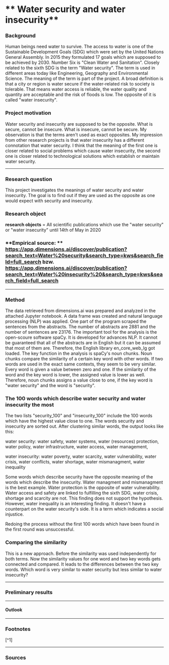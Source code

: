 # ** Water security and water insecurity**

### Background

Human beings need water to survive. The access to water is one of the Sustainable Development Goals (SDG) which were set by the United Nations General Assembly. In 2015 they formulated 17 goals which are supposed to be achieved by 2030. Number Six is "Clean Water and Sanitation". Closely related to the sixth SDG is the term "Water security". The term is used in different areas today like Engineering, Geography and Environmental Science. The meaning of the term is part of the project. A broad definition is that a city or region is water secure if the water-related risk to society is tolerable. That means water access is reliable, the water quality and quantity are acceptable and the risk of floods is low. The opposite of it is called "water insecurity". 

### **Project motivation**

Water security and insecurity are supposed to be the opposite. What is secure, cannot be insecure. What is insecure, cannot be secure. My observation is that the terms aren't used as exact opposites. My impression from other research projects is that water insecurity has a different connotation that water security. I think that the meaning of the first one is closer related to social problems which cause water insecurity, the second one is closer related to technological solutions which establish or maintain water security. 

----

### **Research question**

This project investigates the meanings of water security and water insecurity. The goal is to find out if they are used as the opposite as one would expect with security and insecurity.


### **Research object**

**research objects** = All scientific publications which use the "water security" or "water insecurity" until 14th of May in 2020

### **Empirical source: ** https://app.dimensions.ai/discover/publication?search_text=Water%20security&search_type=kws&search_field=full_search bzw. https://app.dimensions.ai/discover/publication?search_text=Water%20insecurity%20&search_type=kws&search_field=full_search


---

### **Method**

The data retrieved from dimensions.ai was prepared and analyzed in the attached Jupyter notebook. A data frame was created and natural language processing (NLP) was applied. One part of the program scraped the sentences from the abstracts. The number of abstracts are 2881 and the number of sentences are 23176. The important tool for the analysis is the open-scoure software spaCy. It is developed for advances NLP. It cannot be guaranteed that all of the abstracts are in English but it can be assumed that most of them are. Therefore, the English library en_core_web_lg got loaded. The key function in the analysis is spaCy's noun chunks. Noun chunks compare the similarity of a certain key word with other words. If two words are used in the exact same contexts, they seem to be very similar. Every word is given a value between zero and one. If the similarity of the word and the key word is lower, the assigned value is lower as well. Therefore, noun chunks assigns a value close to one, if the key word is "water security" and the word is "security". 

### **The 100 words which describe water security and water insecurity the most**

The two lists "security_100" and "insecurity_100" include the 100 words which have the highest value close to one. The words security and insecurity are sorted out. After clustering similar words, the output looks like this:

water security:
water safety, water systems, water (resources) protection, water policy, water infrastructure, water access, water management,

water insecurity:
water poverty, water scarcity, water vulnerability, water crisis, water conflicts, water shortage, water mismanagment, water inequality

Some words which describe security have the opposite meaning of the words which describe the insecurity. Water managment and mismanagment is the best example. Water protection is the opposite of water vulnerability. Water access and safety are linked to fulfilling the sixth SDG, water crisis, shortage and scarcity are not. This finding does not support the hypothesis.
However, water inequality is an interesting finding. It doesn't have a counterpart on the water security's side. It is a term which indicates a social injustice. 

Redoing the process without the first 100 words which have been found in the first round was unsuccessful.

### **Comparing the similarity**

This is a new approach. Before the similarity was used independently for both terms. Now the similarity values for one word and two key words gets connected and compared. It leads to the differences between the two key words. Which word is very similar to water security but less similar to water insecurity? 



----

### **Preliminary results**


____


#### Outlook

----

### **Footnotes**

[^1] 

---

### **Sources**

